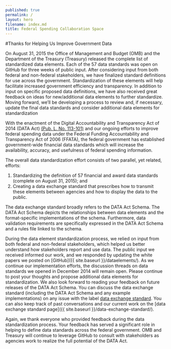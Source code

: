 ```yaml
---
published: true
permalink: /
layout: hero
filename: index.md
title: Federal Spending Collaboration Space
---
```


#Thanks for Helping Us Improve Government Data

On August 31, 2015 the Office of Management and Budget (OMB) and the Department of the Treasury (Treasury) released the complete list of standardized data elements. Each of the 57 data standards was open on GitHub for three weeks of public input.  After considering input from both federal and non-federal stakeholders, we have finalized standard definitions for use across the government. Standardization of these elements will help facilitate increased government efficiency and transparency.  In addition to input on specific proposed data definitions, we have also received great feedback on ideas for new/additional data elements to further standardize.  Moving forward, we’ll be developing a process to review and, if necessary, update the final data standards and consider additional data elements for standardization      


With the enactment of the Digital Accountability and Transparency Act of 2014 (DATA Act) [(Pub. L. No. 113-101)](http://www.gpo.gov/fdsys/pkg/PLAW-113publ101/html/PLAW-113publ101.htm) and our ongoing efforts to improve federal spending data under the Federal Funding Accountability and Transparency Act of 2006 (FFATA), the federal government has established government-wide financial data standards which will  increase the availability, accuracy, and usefulness of federal spending information. 

The overall data standardization effort consists of two parallel, yet related, efforts:

1.	Standardizing the definition of 57 financial and award data standards (complete on August 31, 2015); and
2.	Creating a data exchange standard that prescribes how to transmit these elements between agencies and how to display the data to the public.

The data exchange standard broadly refers to the DATA Act Schema.  The DATA Act Schema depicts the relationships between data elements and the format-specific implementations of the schema.  Furthermore, data validation requirements are specifically expressed in the DATA Act Schema and a rules file linked to the schema. 

During the data element standardization process, we relied on input from both federal and non-federal stakeholders, which helped us better understand how stakeholders report and use data.  The public input we received informed our work, and we responded by updating the white papers we posted on [GitHub]({{ site.baseurl }}/dataelements/).  As we continue our implementation efforts, the discussion threads on data standards we opened in December 2014 will remain open. Please continue to post your thoughts and propose additional data elements for standardization. We also look forward to reading your feedback on future releases of the DATA Act Schema.  You can discuss the data exchange standard (including the DATA Act Schema and any example implementations) on any issue with the label  [data exchange standard](https://github.com/fedspendingtransparency/fedspendingtransparency.github.io/labels/data%20exchange%20standard). You can also keep track of past conversations and our current work on the [data exchange standard page]({{ site.baseurl }}/data-exchange-standard/).

Again, we thank everyone who provided feedback during the data standardization process.  Your feedback has served a significant role in helping to define data standards across the federal government.  OMB and Treasury will continue to leverage GitHub to consult with stakeholders as agencies work to realize the full potential of the DATA Act. 
